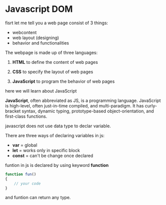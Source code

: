 # Javascript DOM

fisrt let me tell you a web page consist of 3 things:

- webcontent 
- web layout (designing)
- behavior and functionalities

The webpage is made up of three languages:

  1. **HTML** to define the content of web pages

   2. **CSS** to specify the layout of web pages

   3. **JavaScript** to program the behavior of web pages

here we will learn about JavaScript

**JavaScript**, often abbreviated as JS, is a programming language. JavaScript is high-level, often just-in-time compiled, and multi-paradigm. It has curly-bracket syntax, dynamic typing, prototype-based object-orientation, and first-class functions.

javascript does not use data type to declar variable.

There are three ways of declaring variables in js:

- **var** = global
- **let** = works only in specific block
- **const** = can't be change once declared

funtion in js is declared by using keyword **function**

```js
function fun()
{
    // your code
}
```

and funtion can return any type.
